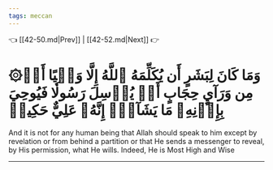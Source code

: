 ```yaml
---
tags: meccan
---
```


👈 [[42-50.md|Prev]] | [[42-52.md|Next]] 👉

# ۞وَمَا كَانَ لِبَشَرٍ أَن يُكَلِّمَهُ ٱللَّهُ إِلَّا وَحۡيًا أَوۡ مِن وَرَآيِٕ حِجَابٍ أَوۡ يُرۡسِلَ رَسُولٗا فَيُوحِيَ بِإِذۡنِهِۦ مَا يَشَآءُۚ إِنَّهُۥ عَلِيٌّ حَكِيمٞ

And it is not for any human being that Allah should speak to him except by revelation or from behind a partition or that He sends a messenger to reveal, by His permission, what He wills. Indeed, He is Most High and Wise

---

